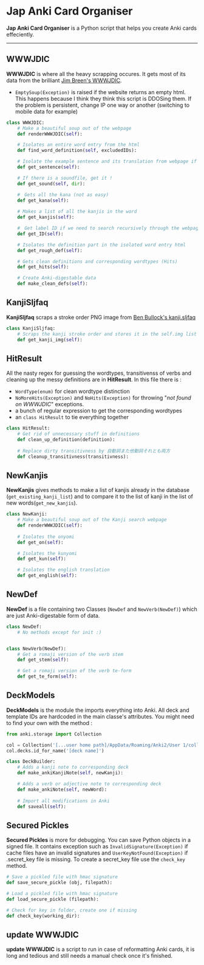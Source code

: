 # Jap Anki Card Organiser

**Jap Anki Card Organiser** is a Python script that helps you create Anki cards effeciently.

---

## WWWJDIC

**WWWJDIC** is where all the heavy scrapping occures. It gets most of its data from the brilliant [Jim Breen's WWWJDIC](https://www.edrdg.org/cgi-bin/wwwjdic/wwwjdic?1C).

- `EmptySoup(Exception)` is raised if the website returns an empty html. This happens because I think they think this script is DDOSing them. If the problem is persistent, change IP one way or another (switching to mobile data for example)

```python
class WWWJDIC:
    # Make a beautiful soup out of the webpage
    def renderWWWJDIC(self):

    # Isolates an entire word entry from the html
    def find_word_definition(self, excludedIDs):

    # Isolate the example sentence and its translation from webpage if any
    def get_sentence(self):

    # If there is a soundfile, get it !
    def get_sound(self, dir):

    #　Gets all the kana (not as easy)
    def get_kana(self):
          
    # Makes a list of all the kanjis in the word
    def get_kanjis(self):

    #　Get label ID if we need to search recursively through the webpage (needs more testing)
    def get_ID(self):

    # Isolates the definition part in the isolated word entry html
    def get_rough_def(self):

    # Gets clean definitions and corresponding wordtypes (Hits)
    def get_hits(self):

    # Create Anki-digestable data
    def make_clean_defs(self):
```

## KanjiSljfaq

**KanjiSljfaq** scraps a stroke order PNG image from [Ben Bullock's kanji.sljfaq](https://kanji.sljfaq.org/kanjivg.html)

```python
class KanjiSljfaq:
    # Scraps the kanji stroke order and stores it in the self.img list
    def get_kanji_img(self):
```

## HitResult

All the nasty regex for guessing the wordtypes, transitivenss of verbs and cleaning up the messy definitions are in **HitResult**.
In this file there is :

- `WordType(enum)` for clean wordtype distinction
- `NoMoreHits(Exception)` and `NoHits(Exception)` for throwing "*not found on WWWJDIC*" exceptions.
- a bunch of regular expression to get the corresponding wordtypes
- an `class HitResult` to tie everything together

```python
class HitResult:
    # Get rid of unnecessary stuff in definitions
    def clean_up_definition(definition):
    
    # Replace dirty transitivness by 自動詞また他動詞それとも両方
    def cleanup_transitivness(transitivness):
```

## NewKanjis

**NewKanjis** gives methods to make a list of kanjis already in the database (`get_existing_kanji_list`) and to compare it to the list of kanji in the list of new words(`get_new_kanjis`).

```python
class NewKanji:
    # Make a beautiful soup out of the Kanji search webpage
    def renderWWWJDIC(self):
    
    # Isolates the onyomi
    def get_on(self):

    # Isolates the kunyomi
    def get_kun(self):

    # Isolates the english translation
    def get_english(self):
```

## NewDef

**NewDef** is a file containing two Classes (`NewDef` and `NewVerb(NewDef)`) which are just Anki-digestable form of data.

```python
class NewDef:
    # No methods except for init :)


class NewVerb(NewDef):
    # Get a romaji version of the verb stem
    def get_stem(self):

    # Get a romaji version of the verb te-form
    def get_te_form(self):
```

## DeckModels

**DeckModels** is the module the imports everything into Anki. All deck and template IDs are hardcoded in the main classe's attributes. You might need to find your own with the method :

```python
from anki.storage import Collection

col = Collection('[...user home path]/AppData/Roaming/Anki2/User 1/collection.anki2')
col.decks.id_for_name('[deck name]')
```

```python
class DeckBuilder:
    # Adds a kanji note to corresponding deck
    def make_ankiKanjiNote(self, newKanji):

    # Adds a verb or adjective note to corresponding deck
    def make_ankiNote(self, newWord):
    
    # Import all modifications in Anki
    def saveall(self):
```

## Secured Pickles

**Secured Pickles** is more for debugging. You can save Python objects in a signed file. It contains exception such as `InvalidSignature(Exception)` if cache files have an invalid signatures and `UserKeyNotFound(Exception)` if .secret_key file is missing. To create a secret_key file use the `check_key` method.

```python
# Save a pickled file with hmac signature
def save_secure_pickle (obj, filepath):

# Load a pickled file with hmac signature
def load_secure_pickle (filepath):

# Check for key in folder, create one if missing
def check_key(working_dir):
```

## update WWWJDIC

**update WWWJDIC** is a script to run in case of reformatting Anki cards, it is long and tedious and still needs a manual check once it's finished.